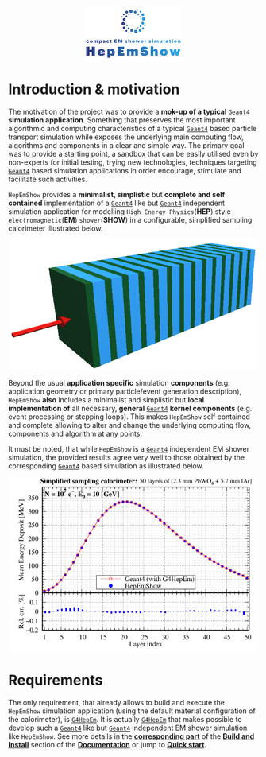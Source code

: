 <p align="center">  
  <a href="https://hepemshow.readthedocs.io/en/latest/">
    <img src="./docs/source/logo_HepEmShow.png"></a>
</p>


# Introduction & motivation  

The motivation of the project was to provide a **mok-up of a typical** [`Geant4`](https://geant4.web.cern.ch) **simulation application**. Something that preserves the most important algorithmic and computing characteristics of a typical [`Geant4`](https://geant4.web.cern.ch) based particle transport simulation while exposes the underlying main computing flow, algorithms and components in a clear and simple way. The primary goal was to provide a starting point, a sandbox that can be easily utilised even by non-experts for initial testing, trying new technologies, techniques targeting [`Geant4`](https://geant4.web.cern.ch) based simulation applications in order encourage, stimulate and facilitate such activities.     

`HepEmShow` provides a **minimalist, simplistic** but **complete and self contained** implementation of a [`Geant4`](https://geant4.web.cern.ch) like but [`Geant4`](https://geant4.web.cern.ch) independent simulation application for modelling `High Energy Physics`(**HEP**) style  `electromagnetic`(**EM**) `shower`(**SHOW**) in a configurable, simplified sampling calorimeter illustrated below.

<p align="center">
  <img src="./docs/source/IntroAndInstall/figs/calo_layer2.png" alt="drawing" width="500"/>
</p>

Beyond the usual **application specific** simulation **components** (e.g. application geometry or primary particle/event generation description), ``HepEmShow`` **also** includes a minimalist and simplistic but **local implementation of** all necessary, **general** [`Geant4`](https://geant4.web.cern.ch) **kernel components** (e.g. event processing or stepping loops). This makes `HepEmShow` self contained and complete allowing to alter and change the underlying computing flow, components and algorithm at any points.

It must be noted, that while `HepEmShow` is a [`Geant4`](https://geant4.web.cern.ch) independent EM shower simulation, the provided results agree very well to those obtained by the corresponding [`Geant4`](https://geant4.web.cern.ch) based simulation as illustrated below.

<p align="center">
  <img src="./docs/source/IntroAndInstall/figs/fig-Edep-G4-vs-HepEmShow-10Mill.png" alt="drawing" width="500"/>
</p>

# Requirements

The only requirement, that already allows to build and execute the `HepEmShow` simulation application (using the default material configuration of the calorimeter), is [`G4HepEm`](https://github.com/mnovak42/g4hepem). It is actually [`G4HepEm`](https://github.com/mnovak42/g4hepem) that makes possible to develop such a [`Geant4`](https://geant4.web.cern.ch) like but [`Geant4`](https://geant4.web.cern.ch) independent EM shower simulation like `HepEmShow`. See more details in the [**corresponding part**](https://hepemshow.readthedocs.io/en/latest/IntroAndInstall/install.html#details) of the [**Build and Install**](https://hepemshow.readthedocs.io/en/latest/IntroAndInstall/install.html]) section of the [**Documentation**](https://hepemshow.readthedocs.io/en/latest/) or jump to [**Quick start**](https://hepemshow.readthedocs.io/en/latest/IntroAndInstall/install.html#quick-start).

